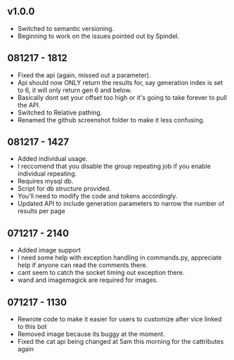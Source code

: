 ## v1.0.0

- Switched to semantic versioning.
- Beginning to work on the issues pointed out by Spindel.

## 081217 - 1812
- Fixed the api (again, missed out a parameter).
- Api should now ONLY return the results for, say generation index is set to 6, it will only return gen 6 and below.
- Basically dont set your offset too high or it's going to take forever to pull the API.
- Switched to Relative pathing.
- Renamed the github screenshot folder to make it less confusing.


## 081217 - 1427
- Added individual usage.
- I reccomend that you disable the group repeating job if you enable individual repeating.
- Requires mysql db.
- Script for db structure provided.
- You'll need to modify the code and tokens accordingly.
- Updated API to include generation parameters to narrow the number of results per page

## 071217 - 2140

- Added image support
- I need some help with exception handling in commands.py, appreciate help if anyone can read the comments there.
- cant seem to catch the socket timing out exception there.
- wand and imagemagick are required for images.

## 071217 - 1130

- Rewrote code to make it easier for users to customize after vice linked to this bot
- Removed image because its buggy at the moment.
- Fixed the cat api being changed at 5am this morning for the cattributes again
